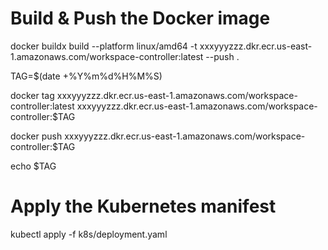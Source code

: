# Build & Push the Docker image
docker buildx build --platform linux/amd64 -t xxxyyyzzz.dkr.ecr.us-east-1.amazonaws.com/workspace-controller:latest --push .

TAG=$(date +%Y%m%d%H%M%S)

docker tag xxxyyyzzz.dkr.ecr.us-east-1.amazonaws.com/workspace-controller:latest xxxyyyzzz.dkr.ecr.us-east-1.amazonaws.com/workspace-controller:$TAG

docker push xxxyyyzzz.dkr.ecr.us-east-1.amazonaws.com/workspace-controller:$TAG

echo $TAG

# Apply the Kubernetes manifest
kubectl apply -f k8s/deployment.yaml